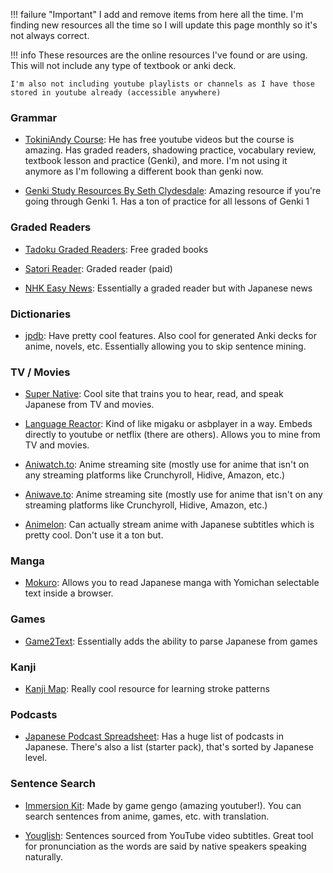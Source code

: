 !!! failure "Important"
    I add and remove items from here all the time. I'm finding new resources all the time so I will update this page monthly so it's not always correct.

!!! info
    These resources are the online resources I've found or are using. This will not include any type of textbook or anki deck.

    I'm also not including youtube playlists or channels as I have those stored in youtube already (accessible anywhere)

### Grammar
    
- [TokiniAndy Course](https://www.tokiniandy.com/login): He has free youtube videos but the course is amazing. Has graded readers, shadowing practice, vocabulary review, textbook lesson and practice (Genki), and more. I'm not using it anymore as I'm following a different book than genki now.
    
- [Genki Study Resources By Seth Clydesdale](https://sethclydesdale.github.io/genki-study-resources/lessons-3rd/): Amazing resource if you're going through Genki 1. Has a ton of practice for all lessons of Genki 1
    
### Graded Readers
    
- [Tadoku Graded Readers](https://tadoku.org/japanese/en/free-books-en/): Free graded books
    
- [Satori Reader](https://www.satorireader.com/): Graded reader (paid)

- [NHK Easy News](https://www3.nhk.or.jp/news/easy/): Essentially a graded reader but with Japanese news
    
### Dictionaries
    
- [jpdb](https://jpdb.io/): Have pretty cool features. Also cool for generated Anki decks for anime, novels, etc. Essentially allowing you to skip sentence mining.
    
### TV / Movies
    
- [Super Native](https://supernative.tv/): Cool site that trains you to hear, read, and speak Japanese from TV and movies.
    
- [Language Reactor](https://www.languagereactor.com/): Kind of like migaku or asbplayer in a way. Embeds directly to youtube or netflix (there are others). Allows you to mine from TV and movies.
    
- [Aniwatch.to](https://aniwatch.to/): Anime streaming site (mostly use for anime that isn't on any streaming platforms like Crunchyroll, Hidive, Amazon, etc.)

- [Aniwave.to](https://aniwave.to/): Anime streaming site (mostly use for anime that isn't on any streaming platforms like Crunchyroll, Hidive, Amazon, etc.)
    
- [Animelon](https://animelon.com/): Can actually stream anime with Japanese subtitles which is pretty cool. Don't use it a ton but.
    
### Manga
    
- [Mokuro](https://github.com/kha-white/mokuro): Allows you to read Japanese manga with Yomichan selectable text inside a browser.
    
### Games
    
- [Game2Text](https://game2text.com/): Essentially adds the ability to parse Japanese from games
    
### Kanji
    
- [Kanji Map](https://thekanjimap.com/): Really cool resource for learning stroke patterns
    
### Podcasts
    
- [Japanese Podcast Spreadsheet](https://docs.google.com/spreadsheets/d/17P2dBQHnBnHcG3ua_24IO6sP9RDC-5b3WHV9Ri2N5qU/edit#gid=0): Has a huge list of podcasts in Japanese. There's also a list (starter pack), that's sorted by Japanese level.
    
### Sentence Search
    
- [Immersion Kit](https://www.immersionkit.com/): Made by game gengo (amazing youtuber!). You can search sentences from anime, games, etc. with translation.
    
- [Youglish](https://youglish.com/japanese): Sentences sourced from YouTube video subtitles. Great tool for pronunciation as the words are said by native speakers speaking naturally.